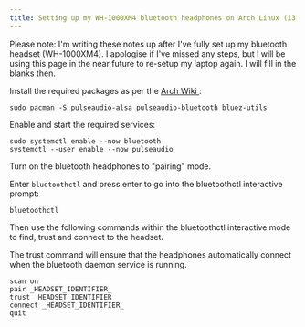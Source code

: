 ```yaml
---
title: Setting up my WH-1000XM4 bluetooth headphones on Arch Linux (i3 window manager)
---
```


Please note: I'm writing these notes up after I've fully set up my bluetooth headset (WH-1000XM4). I apologise if I've missed any steps, but I will be using this page in the near
future to re-setup my laptop again. I will fill in the blanks then.

Install the required packages as per the [ Arch Wiki ](https://wiki.archlinux.org/title/Bluetooth_headset#Headset_via_Bluez5/PulseAudio):
```
sudo pacman -S pulseaudio-alsa pulseaudio-bluetooth bluez-utils
```

Enable and start the required services:
```
sudo systemctl enable --now bluetooth
systemctl --user enable --now pulseaudio
```

Turn on the bluetooth headphones to "pairing" mode.

Enter `bluetoothctl` and press enter to go into the bluetoothctl interactive prompt:

```
bluetoothctl
```

Then use the following commands within the bluetoothctl interactive mode to find, trust and connect to the headset.

The trust command will ensure that the headphones automatically connect when the bluetooth daemon service is running.

```
scan on
pair _HEADSET_IDENTIFIER_
trust _HEADSET_IDENTIFIER_
connect _HEADSET_IDENTIFIER_
quit
```
